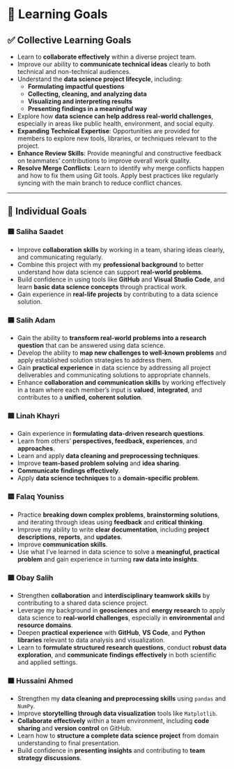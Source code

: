 # 🧠 Learning Goals

## ✅ Collective Learning Goals

- Learn to **collaborate effectively** within a diverse project team.
- Improve our ability to **communicate technical ideas** clearly to both
technical and non-technical audiences.
- Understand the **data science project lifecycle**, including:
  - **Formulating impactful questions**
  - **Collecting, cleaning, and analyzing data**
  - **Visualizing and interpreting results**
  - **Presenting findings in a meaningful way**
- Explore how **data science can help address real-world challenges**,
especially in areas like public health, environment, and social equity.
- **Expanding Technical Expertise**: Opportunities are provided for members to
explore new tools, libraries, or techniques relevant to the project.
- **Enhance Review Skills**: Provide meaningful and constructive feedback on
teammates’ contributions to improve overall work quality.
- **Resolve Merge Conflicts**: Learn to identify why merge conflicts happen and
how to fix them using Git tools. Apply best practices like regularly syncing
 with the main branch to reduce conflict chances.

---

## 👥 Individual Goals

### 🟩 **Saliha Saadet**

- Improve **collaboration skills** by working in a team, sharing ideas clearly,
  and communicating regularly.
- Combine this project with my **professional background** to better understand
  how data science can support **real-world problems**.
- Build confidence in using tools like **GitHub** and **Visual Studio Code**,
  and learn **basic data science concepts** through practical work.
- Gain experience in **real-life projects** by contributing to a data science solution.

### 🟦 **Salih Adam**

- Gain the ability to **transform real-world problems into a research question**
  that can be answered using data science.
- Develop the ability to **map new challenges to well-known problems** and apply
  established solution strategies to address them.
- Gain **practical experience** in data science by addressing all project
  deliverables and communicating solutions to appropriate channels.
- Enhance **collaboration and communication skills** by working effectively in
  a team where each member’s input is **valued**, **integrated**, and
 contributes to a **unified, coherent solution**.

### 🟥 **Linah Khayri**

- Gain experience in **formulating data-driven research questions**.
- Learn from others’ **perspectives, feedback, experiences**, and **approaches**.
- Learn and apply **data cleaning and preprocessing techniques**.
- Improve **team-based problem solving** and **idea sharing**.
- **Communicate findings effectively**.
- Apply **data science techniques** to a **domain-specific problem**.

### 🟨 **Falaq Youniss**

- Practice **breaking down complex problems**, **brainstorming solutions**, and
  iterating through ideas using **feedback** and **critical thinking**.
- Improve my ability to write **clear documentation**,
  including **project  descriptions**, **reports**, and **updates**.
- Improve **communication skills**.
- Use what I’ve learned in data science to
  solve a **meaningful, practical problem** and gain experience in
turning **raw data into insights**.

### 🟪 **Obay Salih**

- Strengthen **collaboration** and **interdisciplinary teamwork skills**
  by contributing to a shared data science project.
- Leverage my background in **geosciences** and **energy research** to apply
  data science to **real-world challenges**, especially in **environmental**
  and **resource domains**.
- Deepen **practical experience** with **GitHub**, **VS Code**,
  and **Python libraries** relevant to data analysis and visualization.
- Learn to **formulate structured research questions**,
  conduct **robust data exploration**, and **communicate findings effectively**
  in both scientific and applied settings.

### 🟧 **Hussaini Ahmed**

- Strengthen my **data cleaning and preprocessing skills** using `pandas` and `NumPy`.
- Improve **storytelling through data visualization** tools like `Matplotlib`.
- **Collaborate effectively** within a team environment, including
  **code sharing** and **version control** on GitHub.
- Learn how to **structure a complete data science project**
  from domain understanding to final presentation.
- Build confidence in **presenting insights**
  and contributing to **team strategy discussions**.
